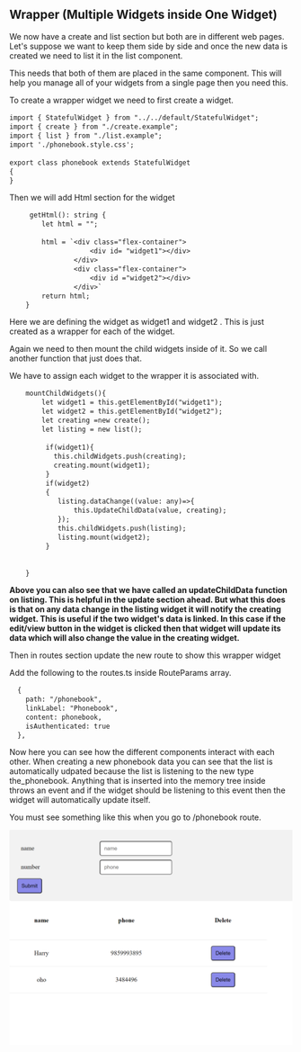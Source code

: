 ## Wrapper (Multiple Widgets inside One Widget)



We now have a create and list section but both are in different web pages. Let's suppose we want to keep them side  by side and once the new data is created we need to list it in the list component.

This needs that both of them are placed in the same component. This will help you manage all of your widgets from a single  page then you need this.

To create a wrapper widget we need to first create a widget.



```
import { StatefulWidget } from "../../default/StatefulWidget";
import { create } from "./create.example";
import { list } from "./list.example";
import './phonebook.style.css';

export class phonebook extends StatefulWidget
{
}
```

Then we will add Html section for the widget

```
     getHtml(): string {
        let html = "";

        html = `<div class="flex-container">
                    <div id= "widget1"></div>
                </div>
                <div class="flex-container">
                    <div id ="widget2"></div>
                </div>`
        return html;
    }
```

Here we are defining the widget as widget1 and widget2 . This is just created as a wrapper for each of the widget.



Again we need to then mount the child widgets inside of it. So we call another function that just does that.

We have to assign each widget to the wrapper it is associated with. 

```
    mountChildWidgets(){
        let widget1 = this.getElementById("widget1");
        let widget2 = this.getElementById("widget2");
        let creating =new create();
        let listing = new list();

         if(widget1){
           this.childWidgets.push(creating);
           creating.mount(widget1);
         }
         if(widget2)
         {
            listing.dataChange((value: any)=>{
                this.UpdateChildData(value, creating);
            });
            this.childWidgets.push(listing);
            listing.mount(widget2);
         }

         
    }
```



<b>Above you can also see that we have called an updateChildData function on listing. This is helpful in the update section ahead. But what this does is that on any data change in the listing widget it will notify the creating widget. This is useful if the two widget's data is linked. In this case if the edit/view button in the widget is clicked then that widget will update its data which will also change the value in the creating widget.</b>



Then in routes section update the new route to show this wrapper widget

Add the following to the routes.ts inside RouteParams array.

```
  {
    path: "/phonebook",
    linkLabel: "Phonebook",
    content: phonebook,
    isAuthenticated: true
  },
```

Now here you can see how the different components interact with each other. When creating a new phonebook data you can see that the list is automatically udpated because the list is listening to the new type the_phonebook. Anything that is inserted into the memory tree inside throws an event and if the widget should be listening to this event then the widget will automatically update itself.





You must see something like this when you go to /phonebook route.

![local_to_real_nodes](images/wrapper.png)
